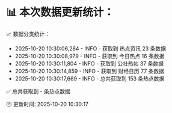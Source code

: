 📊 本次数据更新统计：
==========================

📈 数据分类统计：
- 2025-10-20 10:30:06,264 - INFO - 获取到 热点资讯 23 条数据
- 2025-10-20 10:30:08,979 - INFO - 获取到 今日热点 16 条数据
- 2025-10-20 10:30:11,804 - INFO - 获取到 公社热帖 37 条数据
- 2025-10-20 10:30:14,859 - INFO - 获取到 财经日历 77 条数据
- 2025-10-20 10:30:17,669 - INFO - 总共获取到 153 条热点数据

✅ 总共获取到 - 条热点数据

🕐 更新时间: 2025-10-20 10:30:17
